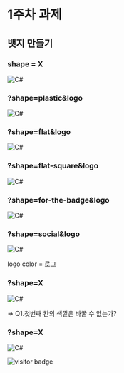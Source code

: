 # 1주차 과제
## 뱃지 만들기  

### shape = X  
![C#](https://img.shields.io/badge/C++++-239120?style=&logo=csharp&logoColor=white)

### ?shape=plastic&logo
![C#](https://img.shields.io/badge/C++++-239120?style=plastic&logo=csharp&logoColor=white)

### ?shape=flat&logo
![C#](https://img.shields.io/badge/C++++-239120?style=flat&logo=csharp&logoColor=white)

### ?shape=flat-square&logo
![C#](https://img.shields.io/badge/C++++-239120?style=flat-square&logo=csharp&logoColor=white)

### ?shape=for-the-badge&logo
![C#](https://img.shields.io/badge/C++++-239120?style=for-the-badge&logo=csharp&logoColor=white)

### ?shape=social&logo
![C#](https://img.shields.io/badge/C++++-239120?style=social&logo=csharp&logoColor=239120)

logo color = 로그 


### ?shape=X

![C#](https://img.shields.io/badge/C언어종류-C++++-239120?style=&logo=csharp&logoColor=white)

=> Q1.첫번째 칸의 색깔은 바꿀 수 없는가?

### ?shape=X

![C#](https://img.shields.io/badge/C언어종류-C++++-badge&left_color=red?style=&logo=csharp&logoColor=white)


![visitor badge](https://visitor-badge.lithub.cc/badge?page_id=lizheming.visitor-badge&left_color=blue&right_color=green&left_text=Hello%20Visitors)
